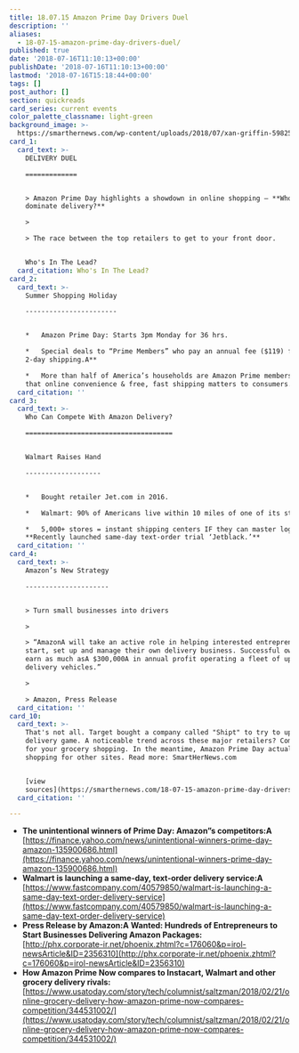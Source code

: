 ```yaml
---
title: 18.07.15 Amazon Prime Day Drivers Duel
description: ''
aliases:
  - 18-07-15-amazon-prime-day-drivers-duel/
published: true
date: '2018-07-16T11:10:13+00:00'
publishDate: '2018-07-16T11:10:13+00:00'
lastmod: '2018-07-16T15:18:44+00:00'
tags: []
post_author: []
section: quickreads
card_series: current events
color_palette_classname: light-green
background_image: >-
  https://smarthernews.com/wp-content/uploads/2018/07/xan-griffin-598255-unsplash-scaled.jpg
card_1:
  card_text: >-
    DELIVERY DUEL

    =============


    > Amazon Prime Day highlights a showdown in online shopping – **Who will
    dominate delivery?**

    > 

    > The race between the top retailers to get to your front door.


    Who's In The Lead?
  card_citation: Who's In The Lead?
card_2:
  card_text: >-
    Summer Shopping Holiday

    -----------------------


    *   Amazon Prime Day: Starts 3pm Monday for 36 hrs.

    *   Special deals to “Prime Members” who pay an annual fee ($119) for **free
    2-day shipping.A**

    *   More than half of America’s households are Amazon Prime members – proof
    that online convenience & free, fast shipping matters to consumers.
  card_citation: ''
card_3:
  card_text: >-
    Who Can Compete With Amazon Delivery?

    =====================================


    Walmart Raises Hand

    -------------------


    *   Bought retailer Jet.com in 2016.

    *   Walmart: 90% of Americans live within 10 miles of one of its stores.

    *   5,000+ stores = instant shipping centers IF they can master logistics.
    **Recently launched same-day text-order trial ‘Jetblack.’**
  card_citation: ''
card_4:
  card_text: >-
    Amazon’s New Strategy

    ---------------------


    > Turn small businesses into drivers

    > 

    > “AmazonA will take an active role in helping interested entrepreneurs
    start, set up and manage their own delivery business. Successful owners can
    earn as much asA $300,000A in annual profit operating a fleet of up to 40
    delivery vehicles.”

    > 

    > Amazon, Press Release
  card_citation: ''
card_10:
  card_text: >-
    That's not all. Target bought a company called "Shipt" to try to up its
    delivery game. A noticeable trend across these major retailers? Competition
    for your grocery shopping. In the meantime, Amazon Prime Day actually lifts
    shopping for other sites. Read more: SmartHerNews.com


    [view
    sources](https://smarthernews.com/18-07-15-amazon-prime-day-drivers-duel/)
  card_citation: ''

---
```

*   ****The unintentional winners of Prime Day: Amazon”s competitors:A****  
    [https://finance.yahoo.com/news/unintentional-winners-prime-day-amazon-135900686.html](https://finance.yahoo.com/news/unintentional-winners-prime-day-amazon-135900686.html)
*   **Walmart is launching a same-day, text-order delivery service:A**  
    [https://www.fastcompany.com/40579850/walmart-is-launching-a-same-day-text-order-delivery-service](https://www.fastcompany.com/40579850/walmart-is-launching-a-same-day-text-order-delivery-service)
*   **Press Release by Amazon:A** **Wanted: Hundreds of Entrepreneurs to Start Businesses Delivering Amazon Packages:**  
    [http://phx.corporate-ir.net/phoenix.zhtml?c=176060&p=irol-newsArticle&ID=2356310](http://phx.corporate-ir.net/phoenix.zhtml?c=176060&p=irol-newsArticle&ID=2356310)
*   **How Amazon Prime Now compares to Instacart, Walmart and other grocery delivery rivals:**  
    [https://www.usatoday.com/story/tech/columnist/saltzman/2018/02/21/online-grocery-delivery-how-amazon-prime-now-compares-competition/344531002/](https://www.usatoday.com/story/tech/columnist/saltzman/2018/02/21/online-grocery-delivery-how-amazon-prime-now-compares-competition/344531002/)
